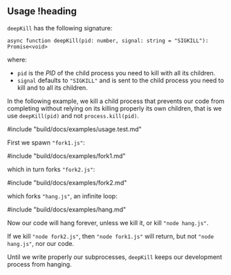 ## Usage !heading

`deepKill` has the following signature:

`async function deepKill(pid: number, signal: string = "SIGKILL"): Promise<void>`

where:

* `pid` is the *PID* of the child process you need to kill with all its children.
* `signal` defaults to `"SIGKILL"` and is sent to the child process you need to kill and to all its children.

In the following example, we kill a child process that prevents our code from completing without relying on its killing properly its own children, that is we use `deepKill(pid)` and not `process.kill(pid)`.

#include "build/docs/examples/usage.test.md"

First we spawn `"fork1.js"`:

#include "build/docs/examples/fork1.md"

which in turn forks `"fork2.js"`:

#include "build/docs/examples/fork2.md"

which forks `"hang.js"`, an infinite loop:

#include "build/docs/examples/hang.md"

Now our code will hang forever, unless we kill it, or kill `"node hang.js"`.

If we kill `"node fork2.js"`, then `"node fork1.js"` will return, but not `"node hang.js"`, nor our code.

Until we write properly our subprocesses, `deepKill` keeps our development process from hanging.
